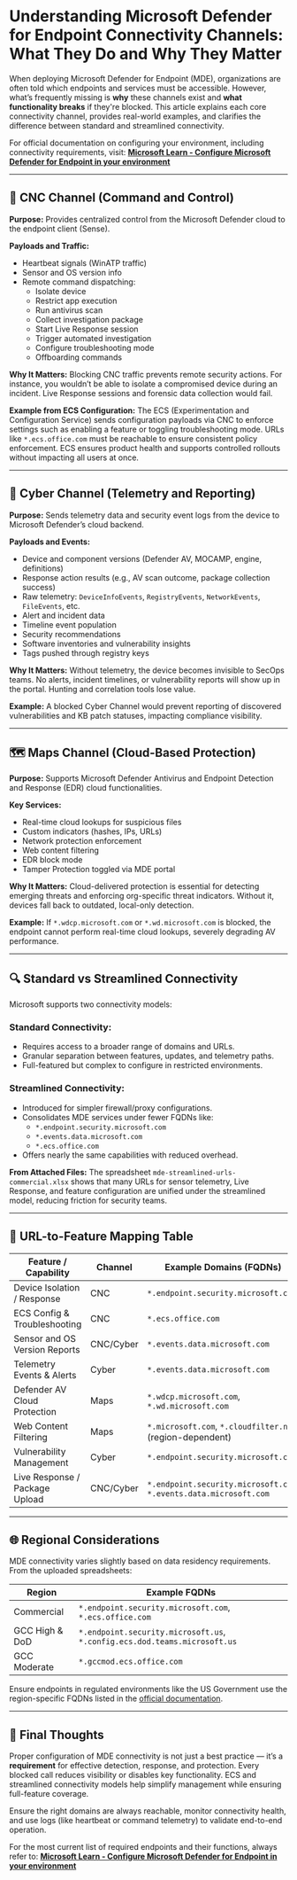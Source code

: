 # Understanding Microsoft Defender for Endpoint Connectivity Channels: What They Do and Why They Matter

When deploying Microsoft Defender for Endpoint (MDE), organizations are often told which endpoints and services must be accessible. However, what’s frequently missing is **why** these channels exist and **what functionality breaks** if they're blocked. This article explains each core connectivity channel, provides real-world examples, and clarifies the difference between standard and streamlined connectivity.

For official documentation on configuring your environment, including connectivity requirements, visit:
**[Microsoft Learn - Configure Microsoft Defender for Endpoint in your environment](https://learn.microsoft.com/en-us/defender-endpoint/configure-environment)**

---

## 🧐 CNC Channel (Command and Control)

**Purpose:** Provides centralized control from the Microsoft Defender cloud to the endpoint client (Sense).

**Payloads and Traffic:**

- Heartbeat signals (WinATP traffic)
- Sensor and OS version info
- Remote command dispatching:
  - Isolate device
  - Restrict app execution
  - Run antivirus scan
  - Collect investigation package
  - Start Live Response session
  - Trigger automated investigation
  - Configure troubleshooting mode
  - Offboarding commands

**Why It Matters:**
Blocking CNC traffic prevents remote security actions. For instance, you wouldn’t be able to isolate a compromised device during an incident. Live Response sessions and forensic data collection would fail.

**Example from ECS Configuration:** The ECS (Experimentation and Configuration Service) sends configuration payloads via CNC to enforce settings such as enabling a feature or toggling troubleshooting mode. URLs like `*.ecs.office.com` must be reachable to ensure consistent policy enforcement. ECS ensures product health and supports controlled rollouts without impacting all users at once.

---

## 📡 Cyber Channel (Telemetry and Reporting)

**Purpose:** Sends telemetry data and security event logs from the device to Microsoft Defender’s cloud backend.

**Payloads and Events:**

- Device and component versions (Defender AV, MOCAMP, engine, definitions)
- Response action results (e.g., AV scan outcome, package collection success)
- Raw telemetry: `DeviceInfoEvents`, `RegistryEvents`, `NetworkEvents`, `FileEvents`, etc.
- Alert and incident data
- Timeline event population
- Security recommendations
- Software inventories and vulnerability insights
- Tags pushed through registry keys

**Why It Matters:**
Without telemetry, the device becomes invisible to SecOps teams. No alerts, incident timelines, or vulnerability reports will show up in the portal. Hunting and correlation tools lose value.

**Example:** A blocked Cyber Channel would prevent reporting of discovered vulnerabilities and KB patch statuses, impacting compliance visibility.

---

## 🗺️ Maps Channel (Cloud-Based Protection)

**Purpose:** Supports Microsoft Defender Antivirus and Endpoint Detection and Response (EDR) cloud functionalities.

**Key Services:**

- Real-time cloud lookups for suspicious files
- Custom indicators (hashes, IPs, URLs)
- Network protection enforcement
- Web content filtering
- EDR block mode
- Tamper Protection toggled via MDE portal

**Why It Matters:**
Cloud-delivered protection is essential for detecting emerging threats and enforcing org-specific threat indicators. Without it, devices fall back to outdated, local-only detection.

**Example:** If `*.wdcp.microsoft.com` or `*.wd.microsoft.com` is blocked, the endpoint cannot perform real-time cloud lookups, severely degrading AV performance.

---

## 🔍 Standard vs Streamlined Connectivity

Microsoft supports two connectivity models:

### Standard Connectivity:

- Requires access to a broader range of domains and URLs.
- Granular separation between features, updates, and telemetry paths.
- Full-featured but complex to configure in restricted environments.

### Streamlined Connectivity:

- Introduced for simpler firewall/proxy configurations.
- Consolidates MDE services under fewer FQDNs like:
  - `*.endpoint.security.microsoft.com`
  - `*.events.data.microsoft.com`
  - `*.ecs.office.com`
- Offers nearly the same capabilities with reduced overhead.

**From Attached Files:** The spreadsheet `mde-streamlined-urls-commercial.xlsx` shows that many URLs for sensor telemetry, Live Response, and feature configuration are unified under the streamlined model, reducing friction for security teams.

---

## 📂 URL-to-Feature Mapping Table

| Feature / Capability            | Channel       | Example Domains (FQDNs)                           | Streamlined Available |
|-------------------------------|----------------|--------------------------------------------------|------------------------|
| Device Isolation / Response    | CNC            | `*.endpoint.security.microsoft.com`              | ✅                     |
| ECS Config & Troubleshooting   | CNC            | `*.ecs.office.com`                               | ✅                     |
| Sensor and OS Version Reports | CNC/Cyber      | `*.events.data.microsoft.com`                    | ✅                     |
| Telemetry Events & Alerts      | Cyber          | `*.events.data.microsoft.com`                    | ✅                     |
| Defender AV Cloud Protection   | Maps           | `*.wdcp.microsoft.com`, `*.wd.microsoft.com`     | ✅                     |
| Web Content Filtering          | Maps           | `*.microsoft.com`, `*.cloudfilter.net` (region-dependent) | ✅               |
| Vulnerability Management       | Cyber          | `*.endpoint.security.microsoft.com`              | ✅                     |
| Live Response / Package Upload | CNC/Cyber      | `*.endpoint.security.microsoft.com`, `*.events.data.microsoft.com` | ✅      |

---

## 🌐 Regional Considerations

MDE connectivity varies slightly based on data residency requirements. From the uploaded spreadsheets:

| Region            | Example FQDNs                                                       |
|------------------|---------------------------------------------------------------------|
| Commercial        | `*.endpoint.security.microsoft.com`, `*.ecs.office.com`            |
| GCC High & DoD    | `*.endpoint.security.microsoft.us`, `*.config.ecs.dod.teams.microsoft.us` |
| GCC Moderate      | `*.gccmod.ecs.office.com`                                           |

Ensure endpoints in regulated environments like the US Government use the region-specific FQDNs listed in the [official documentation](https://learn.microsoft.com/en-us/defender-endpoint/configure-environment).

---

## 🚧 Final Thoughts

Proper configuration of MDE connectivity is not just a best practice — it’s a **requirement** for effective detection, response, and protection. Every blocked call reduces visibility or disables key functionality. ECS and streamlined connectivity models help simplify management while ensuring full-feature coverage.

Ensure the right domains are always reachable, monitor connectivity health, and use logs (like heartbeat or command telemetry) to validate end-to-end operation.

For the most current list of required endpoints and their functions, always refer to:
**[Microsoft Learn - Configure Microsoft Defender for Endpoint in your environment](https://learn.microsoft.com/en-us/defender-endpoint/configure-environment)**

